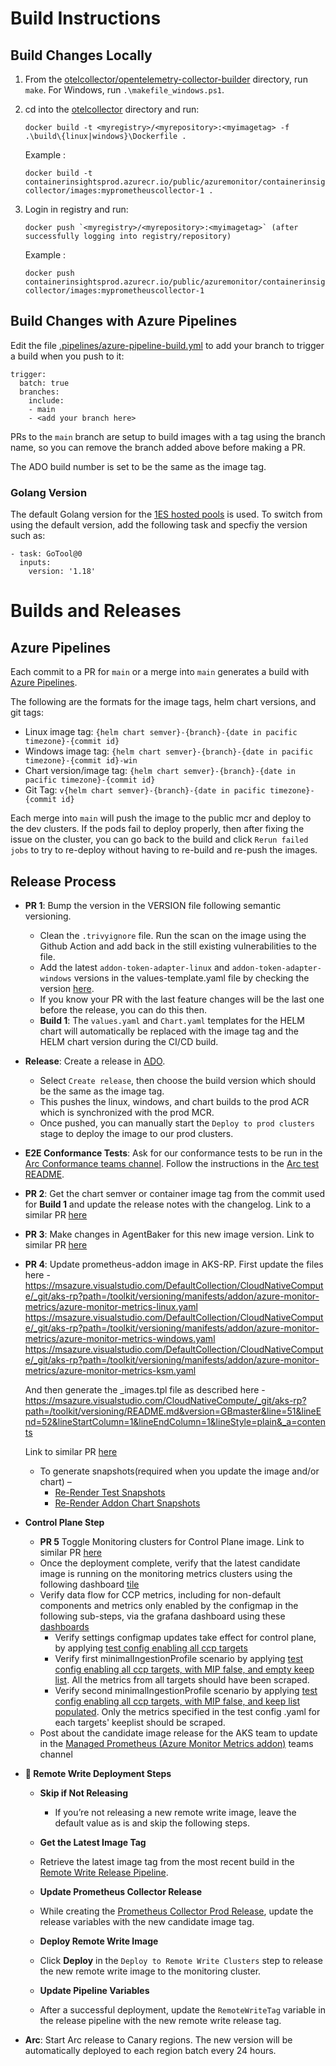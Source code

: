 # Build Instructions

## Build Changes Locally

1. From the [otelcollector/opentelemetry-collector-builder](../opentelemetry-collector-builder/) directory, run `make`. For Windows, run `.\makefile_windows.ps1`.
2. cd into the [otelcollector](../) directory and run:

    ```
    docker build -t <myregistry>/<myrepository>:<myimagetag> -f .\build\{linux|windows}\Dockerfile .
    ```

    Example :

    ```
    docker build -t containerinsightsprod.azurecr.io/public/azuremonitor/containerinsights/cidev/prometheus-collector/images:myprometheuscollector-1 .
    ```
3. Login in registry and run:
    ```
    docker push `<myregistry>/<myrepository>:<myimagetag>` (after successfully logging into registry/repository)
    ```

    Example : 
    ```
    docker push containerinsightsprod.azurecr.io/public/azuremonitor/containerinsights/cidev/prometheus-collector/images:myprometheuscollector-1
    ```

## Build Changes with Azure Pipelines

Edit the file [.pipelines/azure-pipeline-build.yml](../../.pipelines/azure-pipeline-build.yml) to add your branch to trigger a build when you push to it:

```
trigger:
  batch: true
  branches:
    include:
    - main
    - <add your branch here>
```

PRs to the `main` branch are setup to build images with a tag using the branch name, so you can remove the branch added above before making a PR.

The ADO build number is set to be the same as the image tag.

### Golang Version

The default Golang version for the [1ES hosted pools](https://eng.ms/docs/cloud-ai-platform/developer-services/one-engineering-system-1es/1es-docs) is used. To switch from using the default version, add the following task and specfiy the version such as:

```
- task: GoTool@0
  inputs:
    version: '1.18'
```

# Builds and Releases

## Azure Pipelines
Each commit to a PR for `main` or a merge into `main` generates a build with [Azure Pipelines](https://github-private.visualstudio.com/azure/_build?definitionId=440). 

The following are the formats for the image tags, helm chart versions, and git tags:
  - Linux image tag: `{helm chart semver}-{branch}-{date in pacific timezone}-{commit id}`
  - Windows image tag: `{helm chart semver}-{branch}-{date in pacific timezone}-{commit id}-win`
  - Chart version/image tag: `{helm chart semver}-{branch}-{date in pacific timezone}-{commit id}`
  - Git Tag: `v{helm chart semver}-{branch}-{date in pacific timezone}-{commit id}`
  
Each merge into `main` will push the image to the public mcr and deploy to the dev clusters. If the pods fail to deploy properly, then after fixing the issue on the cluster, you can go back to the build and click `Rerun failed jobs` to try to re-deploy without having to re-build and re-push the images.

## Release Process
- **PR 1**: Bump the version in the VERSION file following semantic versioning.
    - Clean the `.trivyignore` file. Run the scan on the image using the Github Action and add back in the still existing vulnerabilities to the file.
    - Add the latest `addon-token-adapter-linux` and `addon-token-adapter-windows` versions in the values-template.yaml file by checking the version [here](https://msazure.visualstudio.com/CloudNativeCompute/_git/aks-rp?path=%2Fccp%2Fcharts%2Fkube-control-plane%2Ftemplates%2F_images.tpl&_a=contents&version=GBmaster).
    - If you know your PR with the last feature changes will be the last one before the release, you can do this then.
    - **Build 1**: The `values.yaml` and `Chart.yaml` templates for the HELM chart will automatically be replaced with the image tag and the HELM chart version during the CI/CD build.
- **Release**: Create a release in [ADO](https://github-private.visualstudio.com/azure/_release?_a=releases&view=mine&definitionId=79).
    - Select `Create release`, then choose the build version which should be the same as the image tag.
    - This pushes the linux, windows, and chart builds to the prod ACR which is synchronized with the prod MCR.
    - Once pushed, you can manually start the `Deploy to prod clusters` stage to deploy the image to our prod clusters.
- **E2E Conformance Tests**: Ask for our conformance tests to be run in the [Arc Conformance teams channel](https://teams.microsoft.com/l/channel/19%3arlnJ5tIxEMP-Hhe-pRPPp9C6iYQ1CwAelt4zTqyC_NI1%40thread.tacv2/General?groupId=a077ab34-99ea-490c-b204-358d31c24fbe&tenantId=72f988bf-86f1-41af-91ab-2d7cd011db47). Follow the instructions in the [Arc test README](../../otelcollector/test/arc-conformance/README.md#testing-on-the-arc-conformance-matrix).
- **PR 2**: Get the chart semver or container image tag from the commit used for **Build 1** and update the release notes with the changelog. Link to a similar PR [here](https://github.com/Azure/prometheus-collector/pull/298)
- **PR 3**: Make changes in AgentBaker for this new image version. Link to similar PR [here](https://github.com/Azure/AgentBaker/pull/2285/files)
- **PR 4**: Update prometheus-addon image in AKS-RP. 
First update the files here - https://msazure.visualstudio.com/DefaultCollection/CloudNativeCompute/_git/aks-rp?path=/toolkit/versioning/manifests/addon/azure-monitor-metrics/azure-monitor-metrics-linux.yaml
https://msazure.visualstudio.com/DefaultCollection/CloudNativeCompute/_git/aks-rp?path=/toolkit/versioning/manifests/addon/azure-monitor-metrics/azure-monitor-metrics-windows.yaml
https://msazure.visualstudio.com/DefaultCollection/CloudNativeCompute/_git/aks-rp?path=/toolkit/versioning/manifests/addon/azure-monitor-metrics/azure-monitor-metrics-ksm.yaml 

  And then generate the _images.tpl file as described here - 
https://msazure.visualstudio.com/CloudNativeCompute/_git/aks-rp?path=/toolkit/versioning/README.md&version=GBmaster&line=51&lineEnd=52&lineStartColumn=1&lineEndColumn=1&lineStyle=plain&_a=contents

  Link to similar PR [here](https://msazure.visualstudio.com/DefaultCollection/CloudNativeCompute/_git/aks-rp/pullrequest/8675121)
    - To generate snapshots(required when you update the image and/or chart) –
        - [Re-Render Test Snapshots](https://msazure.visualstudio.com/CloudNativeCompute/_git/aks-rp?path=/ccp/charts/tests/addon-adapter-charts&version=GBmaster&_a=contents&anchor=re-render-test-snapshots)
        - [Re-Render Addon Chart Snapshots](https://msazure.visualstudio.com/CloudNativeCompute/_git/aks-rp?path=/ccp/charts/tests/addon-charts/README.md&version=GBmaster&_a=contents)
- **Control Plane Step**
  - **PR 5** Toggle Monitoring clusters for Control Plane image. Link to similar PR [here](https://msazure.visualstudio.com/CloudNativeCompute/_git/aks-rp/pullrequest/11017213?_a=files)
  - Once the deployment complete, verify that the latest candidate image is running on the monitoring metrics clusters using the following dashboard [tile](https://dataexplorer.azure.com/dashboards/2ed37a93-2d75-494c-a072-e34fe60dcdd6?p-_startTime=24hours&p-_endTime=now&tile=3298383e-b7f7-409e-aa6f-8a32cf4ad7e4)
  - Verify data flow for CCP metrics, including for non-default components and metrics only enabled by the configmap in the following sub-steps, via the grafana dashboard using these [dashboards](https://mon-graf-metric-westus-f5hvdcaxc3hjdcdm.wus.grafana.azure.com/dashboards/f/cloud-native/azure-kubernetes-service-monitoring)
      - Verify settings configmap updates take effect for control plane, by applying [test config enabling all ccp targets](https://github.com/Azure/prometheus-collector/blob/main/otelcollector/test/test-cluster-yamls/configmaps/ama-metrics-settings-configmap.yaml)
      - Verify first minimalIngestionProfile scenario by applying [test config enabling all ccp targets, with MIP false, and empty keep list](https://github.com/Azure/prometheus-collector/blob/main/otelcollector/test/test-cluster-yamls/configmaps/controlplane/ama-metrics-settings-configmap-mipfalse-emptykeep.yaml). All the metrics from all targets should have been scraped.
      - Verify second minimalIngestionProfile scenario by applying [test config enabling all ccp targets, with MIP false, and keep list populated](https://github.com/Azure/prometheus-collector/blob/main/otelcollector/test/test-cluster-yamls/configmaps/controlplane/ama-metrics-settings-configmap-mipfalse-emptykeep.yaml). Only the metrics specified in the test config .yaml for each targets' keeplist should be scraped.
  - Post about the candidate image release for the AKS team to update in the [Managed Prometheus (Azure Monitor Metrics addon)](https://teams.microsoft.com/l/channel/19%3Ae9dd234c60824ac5b494dbe3ec7dcb6b%40thread.skype/Managed%20Prometheus%20(Azure%20Monitor%20Metrics%20addon)?groupId=e121dbfd-0ec1-40ea-8af5-26075f6a731b&tenantId=72f988bf-86f1-41af-91ab-2d7cd011db47) teams channel
- **🚀 Remote Write Deployment Steps**
  - **Skip if Not Releasing**  
    - If you’re not releasing a new remote write image, leave the default value as is and skip the following steps.  

  - **Get the Latest Image Tag**  
   - Retrieve the latest image tag from the most recent build in the [Remote Write Release Pipeline](https://msazure.visualstudio.com/InfrastructureInsights/_release?_a=releases&view=mine&definitionId=77).  

  - **Update Prometheus Collector Release**  
   - While creating the [Prometheus Collector Prod Release](https://github-private.visualstudio.com/azure/_release?_a=releases&view=mine&definitionId=79), update the release variables with the new candidate image tag.  

  - **Deploy Remote Write Image**  
   - Click **Deploy** in the `Deploy to Remote Write Clusters` step to release the new remote write image to the monitoring cluster.  

  - **Update Pipeline Variables**  
   - After a successful deployment, update the `RemoteWriteTag` variable in the release pipeline with the new remote write release tag.  
- **Arc**: Start Arc release to Canary regions. The new version will be automatically deployed to each region batch every 24 hours.
